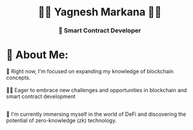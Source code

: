 <h1 align="center">👨‍💻 Yagnesh Markana 👨‍💻</h1>
<h3 align="center">🚀 Smart Contract Developer</h3>


# 💫 About Me:
📘 Right now, I'm focused on expanding my knowledge of blockchain concepts. <br><br>👨‍💻 Eager to embrace new challenges and opportunities in blockchain and smart contract development <br><br>

🔭 I'm currently immersing myself in the world of DeFi and discovering the potential of zero-knowledge (zk) technology.







<!-- Proudly created with GPRM ( https://gprm.itsvg.in ) -->
